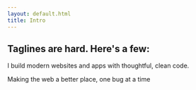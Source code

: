 ```yaml
---
layout: default.html
title: Intro
---
```


## Taglines are hard. Here's a few:

I build modern websites and apps with thoughtful, clean code.

Making the web a better place, one bug at a time

